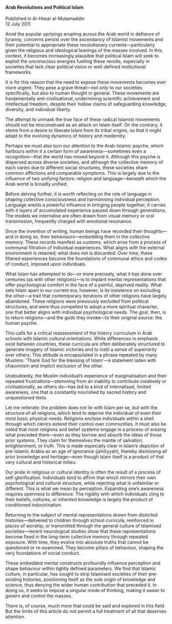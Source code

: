 <h4>Arab Revolutions and Political Islam</h4>


Published in Al-Hiwar al-Mutamaddin
<br>
12 July 2011


Amid the popular uprisings erupting across the Arab world in defiance of tyranny, concerns persist over the ascendancy of Islamist movements and their potential to appropriate these revolutionary currents—particularly given the religious and ideological leanings of the masses involved. In this context, it becomes increasingly plausible that political Islam will seek to exploit the unconscious energies fuelling these revolts, especially in societies that lack clear political vision or well-defined institutional frameworks.

It is for this reason that the need to expose these movements becomes ever more urgent. They pose a grave threat—not only to our societies specifically, but also to human thought in general. These movements are fundamentally anti-civilisational, undermining scientific achievement and intellectual freedom, despite their hollow claims of safeguarding knowledge, diversity, and individual liberty.

The attempt to unmask the true face of these radical Islamist movements should not be misconstrued as an attack on Islam itself. On the contrary, it stems from a desire to liberate Islam from its tribal origins, so that it might adapt to the evolving dynamics of history and modernity.

Perhaps we must also turn our attention to the Arab-Islamic psyche, which harbours within it a certain form of awareness—sometimes even a recognition—that the world has moved beyond it. Although this psyche is dispersed across diverse societies, and although the collective memory of each varies due to different social structures, these societies share common afflictions and comparable symptoms. This is largely due to the influence of two unifying factors: religion and language—beneath which the Arab world is broadly unified.

Before delving further, it is worth reflecting on the role of language in shaping collective consciousness and harmonising individual perception. Language wields a powerful influence in bringing people together; it carries with it layers of accumulated experience passed down through generations. The models we internalise are often drawn from visual memory or oral transmission, frequently charged with emotional resonance.

Since the invention of writing, human beings have recorded their thoughts—and in doing so, their behaviours—embedding them in the collective memory. These records manifest as customs, which arise from a process of communal filtration of individual experiences. What aligns with the external environment is retained; what does not is discarded. Over time, these filtered experiences become the foundations of communal ethics and codes of conduct, imposed upon individuals.

What Islam has attempted to do—or more precisely, what it has done over centuries (as with other religions)—is to implant mental representations that offer psychological comfort in the face of a painful, deprived reality. What sets Islam apart in our current era, however, is its insistence on excluding the other—a trait that contemporary iterations of other religions have largely abandoned. These religions were previously excluded from political structures, and were thus compelled to adopt a more spiritual character, one that better aligns with individual psychological needs. The goal, then, is to return religions—and the gods they invoke—to their original source: the human psyche.

This calls for a critical reassessment of the history curriculum in Arab schools with Islamic cultural orientations. While differences in emphasis exist between countries, these curricula are often deliberately structured to generate imagery of Islamic victories and to instil a sense of superiority over others. This attitude is encapsulated in a phrase repeated by many Muslims: 'Thank God for the blessing of Islam'—a statement laden with chauvinism and implicit exclusion of the other.

Undoubtedly, the Muslim individual’s experience of marginalisation and their repeated frustrations—stemming from an inability to contribute creatively or civilisationally, as others do—has led to a kind of internalised, limited awareness, one that is constantly nourished by sacred history and unquestioned texts.

Let me reiterate: the problem does not lie with Islam per se, but with the structure of all religions, which tend to deprive the individual of even their most basic physical needs. Religions enclose individuals within a shell through which clerics extend their control over communities.
It must also be noted that most religions and belief systems engage in a process of erasing what preceded them—even as they borrow and absorb the ideas of those prior systems. They claim for themselves the mantle of salvation, enlightenment, or truth. This is made especially clear in Islam’s depiction of pre-Islamic Arabia as an age of ignorance (jahiliyyah), thereby dismissing all prior knowledge and heritage—even though Islam itself is a product of that very cultural and historical milieu.

Our pride in religious or cultural identity is often the result of a process of self-glorification. Individuals tend to affirm that which mirrors their own psychological and cultural structure, while rejecting what is unfamiliar or different. This is what we mean by perception. Expanding one’s awareness requires openness to difference. The rigidity with which individuals cling to their beliefs, cultures, or inherited knowledge is largely the product of conditioned indoctrination.

Returning to the subject of mental representations drawn from distorted histories—delivered to children through school curricula, reinforced in places of worship, or transmitted through the general culture of Islamised societies—recent neurological studies show that these representations become fixed in the long-term collective memory through repeated exposure. With time, they evolve into absolute truths that cannot be questioned or re-examined. They become pillars of behaviour, shaping the very foundations of social conduct.

These embedded mental constructs profoundly influence perception and shape behaviour within tightly defined parameters. We find that Islamic culture, in particular, has sought to strip Islamised societies of their pre-existing histories, positioning itself as the sole origin of knowledge and science, thus denying the wider human contribution that preceded it. In doing so, it seeks to impose a singular mode of thinking, making it easier to govern and control the masses.

There is, of course, much more that could be said and explored in this field. But the limits of this article do not permit a full treatment of all that deserves attention.
